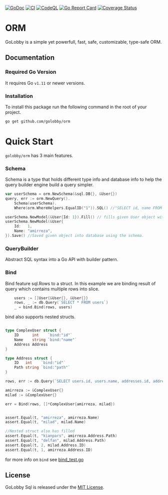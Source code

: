 [![GoDoc](https://godoc.org/github.com/golobby/orm?status.svg)](https://godoc.org/github.com/golobby/sql)
[![CI](https://github.com/golobby/orm/actions/workflows/ci.yml/badge.svg)](https://github.com/golobby/sql/actions/workflows/ci.yml)
[![CodeQL](https://github.com/golobby/orm/workflows/CodeQL/badge.svg)](https://github.com/golobby/config/actions?query=workflow%3ACodeQL)
[![Go Report Card](https://goreportcard.com/badge/github.com/golobby/orm)](https://goreportcard.com/report/github.com/golobby/sql)
[![Coverage Status](https://coveralls.io/repos/github/golobby/orm/badge.svg)](https://coveralls.io/github/golobby/sql?branch=master)

# ORM
GoLobby is a simple yet powerfull, fast, safe, customizable, type-safe ORM.

## Documentation
### Required Go Version
It requires Go `v1.11` or newer versions.

### Installation
To install this package run the following command in the root of your project.

```bash
go get github.com/golobby/orm
```

# Quick Start
`golobby/orm` has 3 main features.
### Schema
Schema is a type that holds different type info and database info to help the query builder engine build a query simpler.
```go
var userSchema = orm.NewSchema(&sql.DB{}, &User{})
query, err := orm.NewQuery().
    Schema(userSchema).
    Where(orm.WhereHelpers.EqualID("1")).SQL() //"SELECT id, name FROM users WHERE id = 1"

userSchema.NewModel(&User{Id: 1}).Fill() // fills given User object with data from database
userSchema.NewModel(&User{
	Id:   1,
	Name: "amirreza",
}).Save() //Saved given object into database using the schema.
```
### QueryBuilder
Abstract SQL syntax into a Go API with builder pattern.
### Bind
Bind feature sql.Rows to a struct.
In this example we are binding result of query which contains multiple rows into slice.
```go
    users := []User{&User{}, &User{}}
    rows, _ := db.Query(`SELECT * FROM users`)
    _ = bind.Bind(rows, users)
```

bind also supports nested structs.
```go

type ComplexUser struct {
	ID      int    `bind:"id"`
	Name    string `bind:"name"`
	Address Address
}

type Address struct {
	ID   int    `bind:"id"`
	Path string `bind:"path"`
}

rows, err := db.Query(`SELECT users.id, users.name, addresses.id, addresses.path FROM users INNER JOIN addresses ON addresses.user_id = users.id`)

amirreza := &ComplexUser{}
milad := &ComplexUser{}

err = Bind(rows, []*ComplexUser{amirreza, milad})


assert.Equal(t, "amirreza", amirreza.Name)
assert.Equal(t, "milad", milad.Name)

//Nested struct also has filled
assert.Equal(t, "kianpars", amirreza.Address.Path)
assert.Equal(t, "delfan", milad.Address.Path)
assert.Equal(t, 2, milad.Address.ID)
assert.Equal(t, 1, amirreza.Address.ID)

```
for more info on `bind` see [bind\_test.go](https://github.com/golobby/sql/tree/master/bind/bind_test.go)

## License
GoLobby Sql is released under the [MIT License](http://opensource.org/licenses/mit-license.php).
